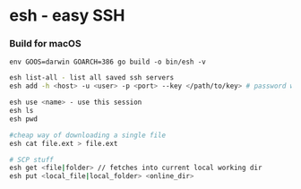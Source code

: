 # esh - easy SSH

### Build for macOS
`env GOOS=darwin GOARCH=386 go build -o bin/esh -v`

```bash
esh list-all - list all saved ssh servers
esh add -h <host> -u <user> -p <port> --key </path/to/key> # password will be asked if no key provided

esh use <name> - use this session
esh ls
esh pwd

#cheap way of downloading a single file
esh cat file.ext > file.ext

# SCP stuff
esh get <file|folder> // fetches into current local working dir
esh put <local_file|local_folder> <online_dir>
```
